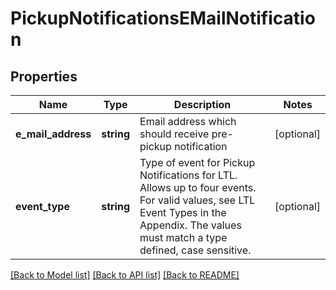 # PickupNotificationsEMailNotification

## Properties
Name | Type | Description | Notes
------------ | ------------- | ------------- | -------------
**e_mail_address** | **string** | Email address which should receive pre-pickup notification | [optional] 
**event_type** | **string** | Type of event for Pickup Notifications for LTL. Allows up to four events. For valid values, see LTL Event Types in the Appendix.  The values must match a type defined, case sensitive. | [optional] 

[[Back to Model list]](../../README.md#documentation-for-models) [[Back to API list]](../../README.md#documentation-for-api-endpoints) [[Back to README]](../../README.md)

